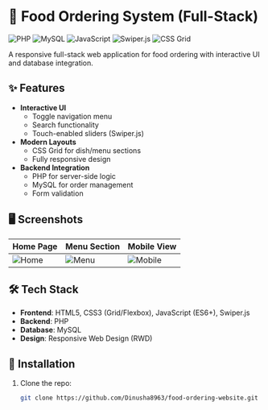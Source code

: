 # 🍕 Food Ordering System (Full-Stack)

![PHP](https://img.shields.io/badge/PHP-8.0%2B-purple)
![MySQL](https://img.shields.io/badge/MySQL-8.0-blue)
![JavaScript](https://img.shields.io/badge/JavaScript-ES6%2B-yellow)
![Swiper.js](https://img.shields.io/badge/Swiper.js-8.0-red)
![CSS Grid](https://img.shields.io/badge/CSS_Grid-3-green)

A responsive full-stack web application for food ordering with interactive UI and database integration.

## ✨ Features
- **Interactive UI**
  - Toggle navigation menu
  - Search functionality
  - Touch-enabled sliders (Swiper.js)
- **Modern Layouts**
  - CSS Grid for dish/menu sections
  - Fully responsive design
- **Backend Integration**
  - PHP for server-side logic
  - MySQL for order management
  - Form validation

## 🖥️ Screenshots
| Home Page | Menu Section | Mobile View |
|-----------|--------------|-------------|
| ![Home](screenshots/home.png) | ![Menu](screenshots/menu.png) | ![Mobile](screenshots/mobile.png) |

## 🛠️ Tech Stack
- **Frontend**: HTML5, CSS3 (Grid/Flexbox), JavaScript (ES6+), Swiper.js
- **Backend**: PHP
- **Database**: MySQL
- **Design**: Responsive Web Design (RWD)

## 🚀 Installation
1. Clone the repo:
   ```bash
   git clone https://github.com/Dinusha8963/food-ordering-website.git
